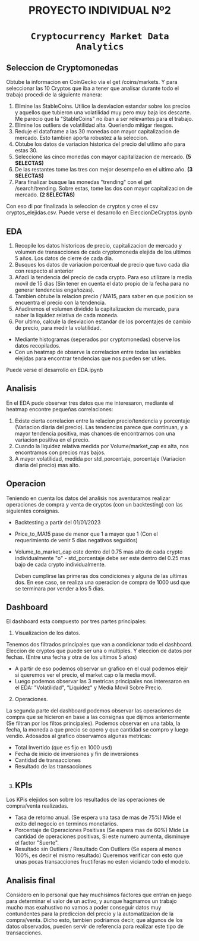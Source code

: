 # <h1 align=center> **PROYECTO INDIVIDUAL Nº2** </h1>

# <h1 align=center>**`Cryptocurrency Market Data Analytics`**</h1>


## Seleccion de Cryptomonedas

Obtube la informacion en CoinGecko via el get /coins/markets. Y para seleccionar las 10 Cryptos que iba a tener que analisar durante todo el trabajo procedi de la siguiente manera:

1. Elimine las StableCoins. Utilice la desviacion estandar sobre los precios y aquellos que tubieron una volatilidad muy pero muy baja los descarte. Me parecio que la "StableCoins" no iban a ser relevantes para el trabajo.
2. Elimine los outliers de volatilidad alta. Queriendo mitigar riesgos.
3. Reduje el dataframe a las 30 monedas con mayor capitalizacion de mercado. Esto tambien aporta robustez a la seleccion.
4. Obtube los datos de variacion historica del precio del utlimo año para estas 30.
5. Seleccione las cinco monedas con mayor capitalizacion de mercado. **(5 SELECTAS)**
6. De las restantes tome las tres con mejor desempeño en el ultimo año. **(3 SELECTAS)**
7. Para finalizar busque las monedas "trending" con el get /search/trending. Sobre estas, tome las dos con mayor capitalizacion de mercado. **(2 SELECTAS)**

Con eso di por finalizada la seleccion de cryptos y cree el csv cryptos_elejidas.csv. Puede verse el desarrollo en EleccionDeCryptos.ipynb

## EDA

1. Recopile los datos historicos de precio, capitalizacion de mercado y volumen de transacciones de cada cryptomoneda elejida de los ultimos 5 años. Los datos de cierre de cada dia.
2. Busques los datos de variacion porcentual de precio que tuvo cada dia con respecto al anterior
3. Añadi la tendencia del precio de cada crypto. Para eso utilizare la media movil de 15 dias (Sin tener en cuenta el dato propio de la fecha para no generar tendencias engañozas). 
4. Tambien obtube la relacion precio / MA15, para saber en que posicion se encuentra el precio con la tendencia. 
4. Añadiremos el volumen dividido la capitalizacion de mercado, para saber la liquidez relativa de cada moneda.
5. Por ultimo, calcule la desviacion estandar de los porcentajes de cambio de precio, para medir la volatilidad.


- Mediante histogramas (seperados por cryptomonedas) observe los datos recopilados.
- Con un heatmap de observe la correlacion entre todas las variables elejidas para encontrar tendencias que nos pueden ser utiles.

Puede verse el desarrollo en EDA.ipynb

## Analisis

En el EDA pude observar tres datos que me interesaron, mediante el heatmap encontre pequeñas correlaciones:

1. Existe cierta correlacion entre la relacion precio/tendencia y porcentaje (Variacion diaria del precio). Las tendencias parece que continuan, y a mayor tendencia positiva, mas chances de encontrarnos con una variacion positiva en el precio.
2. Cuando la liquidez relativa medida por Volume/market_cap es alta, nos encontramos con precios mas bajos.
3. A mayor volatilidad, medida por std_porcentaje, porcentaje (Variacion diaria del precio) mas alto.

## Operacion

Teniendo en cuenta los datos del analisis nos aventuramos realizar operaciones de compra y venta de cryptos (con un backtesting) con las siguientes consignas.

- Backtesting a partir del 01/01/2023
- Price_to_MA15 pase de menor que 1 a mayor que 1 (Con el requerimiento de venir 5 dias negativos seguidos)
- Volume_to_market_cap este dentro del 0.75 mas alto de cada crypto individualmente "o" - std_porcentaje debe ser este dentro del 0.25 mas bajo de cada crypto individualmente.

  Deben cumplirse las primeras dos condiciones y alguna de las ultimas dos. En ese caso, se realiza una operacion de compra de 1000 usd que se terminara por vender a los 5 dias.

## Dashboard

El dashboard esta compuesto por tres partes principales:

1) Visualizacion de los datos.

Tenemos dos filtrados principales que van a condicionar todo el dashboard. Eleccion de cryptos que puede ser una o multiples. Y eleccion de datos por fechas. (Entre una fecha y otra de los ultimos 5 años)

- A partir de eso podemos observar un grafico en el cual podemos elejir si queremos ver el precio, el market cap o la media movil.
- Luego podemos observar las 3 metricas principales nos interesaron en el EDA: "Volatilidad", "Liquidez" y Media Movil Sobre Precio.

2) Operaciones.

La segunda parte del dashboard podemos observar las operaciones de compra que se hicieron en base a las consignas que dijimos anteriormente (Se filtran por los filtos principales).
Podemos observar en una tabla, la fecha, la moneda a que precio se opero y que cantidad se compro y luego vendio. 
Adosados al grafico observamos algunas metricas: 
- Total Invertido (que es fijo en 1000 usd)
- Fecha de inicio de inversiones y fin de inversiones
- Cantidad de transacciones
- Resultado de las transacciones

3) ## KPIs

Los KPis elejidos son sobre los resultados de las operaciones de compra/venta realizadas. 

- Tasa de retorno anual. (Se espera una tasa de mas de 75%) Mide el exito del negocio en terminos monetarios.
- Porcentaje de Operaciones Positivas (Se espera mas de 60%) Mide La cantidad de operaciones positivas, Si este numero aumenta, disminuye el factor "Suerte".
- Resultado sin Outliers / Resultado Con Outliers (Se espera al menos 100%, es decir el mismo resultado) Queremos verificar con esto que unas pocas transacciones fructiferas no esten viciando todo el modelo.


## Analisis final

Considero en lo personal que hay muchisimos factores que entran en juego para determinar el valor de un activo, y aunque hagmamos un trabajo mucho mas exahustivo no vamos a poder conseguir datos muy contundentes para la prediccion del precio y la automatizacion de la compra/venta. Dicho esto, tambien podriamos decir, que algunos de los datos observados, pueden servir de referencia para realizar este tipo de transacciones.
